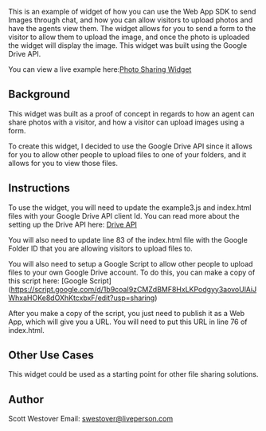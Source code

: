 This is an example of widget of how you can use the Web App SDK to send Images through chat, and how you can allow visitors to upload photos and have the agents view them. The widget allows for you to send a form to the visitor to allow them to upload the image, and once the photo is uploaded the widget will display the image. This widget was built using the Google Drive API.

You can view a live example here:[Photo Sharing Widget](https://scottwestover.herokuapp.com/liveengageWidgets/photoSharingWidget/)

## Background
This widget was built as a proof of concept in regards to how an agent can share photos with a visitor, and how a visitor can upload images using a form.

To create this widget, I decided to use the Google Drive API since it allows for you to allow other people to upload files to one of your folders, and it allows for you to view those files.

## Instructions
To use the widget, you will need to update the example3.js and index.html files with your Google Drive API client Id. You can read more about the setting up the Drive API here: [Drive API](https://developers.google.com/drive/v2/web/quickstart/js)

You will also need to update line 83 of the index.html file with the Google Folder ID that you are allowing visitors to upload files to. 

You will also need to setup a Google Script to allow other people to upload files to your own Google Drive account. To do this, you can make a copy of this script here: [Google Script] (https://script.google.com/d/1b9coaI9zCMZdBMF8HxLKPodgyy3aovoUlAiJWhxaHOKe8dOXhKtcxbxF/edit?usp=sharing) 

After you make a copy of the script, you just need to publish it as a Web App, which will give you a URL. You will need to put this URL in line 76 of index.html.

## Other Use Cases
This widget could be used as a starting point for other file sharing solutions.  

## Author
Scott Westover 
Email: swestover@liveperson.com